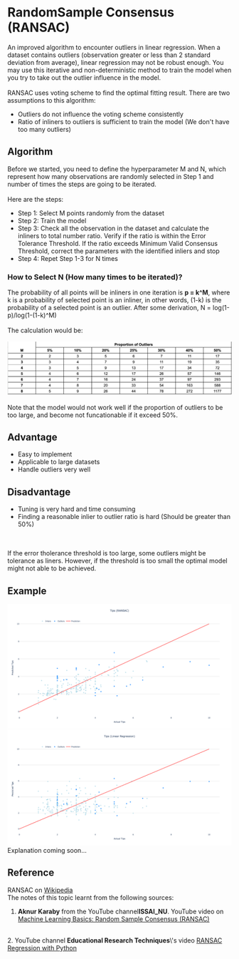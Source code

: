 # RandomSample Consensus (RANSAC)
An improved algorithm to encounter outliers in linear regression. When a dataset contains outliers (observation greater or less than 2 standard deviation from average), linear regression may not be robust enough. You may use this iterative and non-deterministic method to train the model when you try to take out the outlier influence in the model.
<br><br>
RANSAC uses voting scheme to find the optimal fitting result. There are two assumptions to this algorithm:
<ul>
	<li>Outliers do not influence the voting scheme consistently</li>
	<li>Ratio of inliners to outliers is sufficient to train the model (We don't have too many outliers)</li>
</ul>

## Algorithm
Before we started, you need to define the hyperparameter M and N, which represent how many observations are randomly selected in Step 1 and number of times the steps are going to be iterated.
<br><br>
Here are the steps:
<ul>
<li>Step 1: Select M points randomly from the dataset</li>
<li>Step 2: Train the model</li>
<li>Step 3: Check all the observation in the dataset and calculate the inliners to total number ratio. Verify if the ratio is within the Error Tolerance Threshold. If the ratio exceeds Minimum Valid Consensus Threshold, correct the parameters with the identified inliers and stop</li>
<li>Step 4: Repet Step 1-3 for N times</li>
</ul>


### How to Select N (How many times to be iterated)?
The probability of all points will be inliners in one iteration is <b>p = k^M</b>, where k is a probability of selected point is an inliner, in other words, (1-k) is the probability of a selected point is an outlier. After some derivation, N = log(1-p)/log(1-(1-k)^M)
<br><br>
The calculation would be:
<br><br>
<img src=images/iteration_required.png>
<br><br>
Note that the model would not work well if the proportion of outliers to be too large, and become not funcationable if it exceed 50%.


## Advantage
<ul>
	<li>Easy to implement</li>
	<li>Applicable to large datasets</li>
	<li>Handle outliers very well</li>
</ul>

## Disadvantage
<ul>
	<li>Tuning is very hard and time consuming</li>
	<li>Finding a reasonable inlier to outlier ratio is hard (Should be greater than 50%)</li>
</ul>

<br><br>
If the error tholerance threshold is too large, some outliers might be tolerance as liners. However, if the threshold is too small the optimal model might not able to be achieved. 

## Example
<img src=images/tips_ransac.png>
<img src=images/tips_lr.png>

<br>
Explanation coming soon...


## Reference
RANSAC on <a href="https://en.wikipedia.org/wiki/Random_sample_consensus">Wikipedia</a>
<br>
The notes of this topic learnt from the following sources:
<br>
1. <b>Aknur Karaby</b> from the YouTube channel<b>ISSAI_NU</b>. YouTube video on <a href="https://youtu.be/SQB9GXxY6KY">Machine Learning Basics: Random Sample Consensus (RANSAC)</a>
<br>
2. YouTube channel <b>Educational Research Techniques</b>\'s video <a href="https://youtu.be/6lEPn1WkjVg">RANSAC Regression with Python</a>